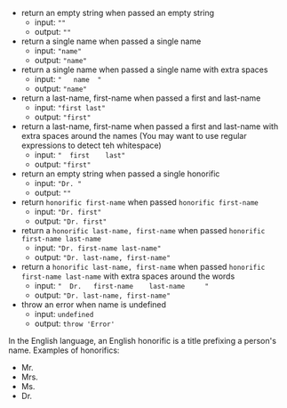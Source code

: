 * return an empty string when passed an empty string
  - input: `""`
  - output: `""`
* return a single name when passed a single name
  - input: `"name"`
  - output: `"name"`
* return a single name when passed a single name with extra spaces
  - input: `"   name  "`
  - output: `"name"`
* return a last-name, first-name when passed a first and last-name
  - input: `"first last"`
  - output: `"first"`
* return a last-name, first-name when passed a first and last-name with extra spaces around the names (You may want to use regular expressions to detect teh whitespace)
  - input: `"  first    last"  `
  - output: `"first"`
* return an empty string when passed a single honorific
  - input: `"Dr. "  `
  - output: `""`
* return `honorific first-name` when passed `honorific first-name`
  - input: `"Dr. first"  `
  - output: `"Dr. first"`
* return a `honorific last-name, first-name` when passed `honorific first-name last-name`
  - input: `"Dr. first-name last-name"`
  - output: `"Dr. last-name, first-name"`
* return a `honorific last-name, first-name` when passed `honorific first-name last-name` with extra spaces around the words
  - input: `"  Dr.   first-name    last-name     "`
  - output: `"Dr. last-name, first-name"`
* throw an error when name is undefined
  - input: `undefined` 
  - output: `throw 'Error'`

In the English language, an English honorific is a title prefixing a person's name. Examples of honorifics:

* Mr.
* Mrs.
* Ms.
* Dr.